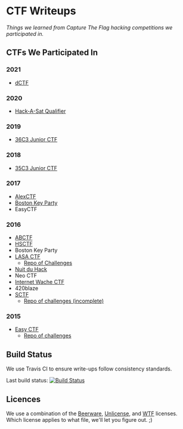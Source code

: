 # CTF Writeups

*Things we learned from Capture The Flag hacking competitions we participated in.*

## CTFs We Participated In

### 2021
* [dCTF](https://dctf.dragonsec.si)

### 2020
* [Hack-A-Sat Qualifier](https://www.hackasat.com)

### 2019
* [36C3 Junior CTF](https://2019.ctf.link/public/login)

### 2018
* [35C3 Junior CTF](https://archive.aachen.ccc.de/junior.35c3ctf.ccc.ac/)

### 2017
* [AlexCTF](https://ctf.oddcoder.com/)
* [Boston Key Party](http://bostonkey.party/)
* EasyCTF

### 2016
* [ABCTF](http://abctf.xyz/)
* [HSCTF](https://compete.hsctf.com/)
* Boston Key Party
* [LASA CTF](https://lasactf.com/)
  * [Repo of Challenges](https://github.com/LASACTF/LASACTF-Problems/tree/master/Problems)
* [Nuit du Hack](https://quals.nuitduhack.com/)
* Neo CTF
* [Internet Wache CTF](https://ctf.internetwache.org/)
* 420blaze
* [SCTF](https://compete.sctf.io/2016q1/index.php)
  * [Repo of challenges (incomplete)](https://github.com/failedxyz/sctf-2016q1)

### 2015

* [Easy CTF](http://easyctf.com/)
  * [Repo of challenges](https://writeups.easyctf.com/)

## Build Status

We use Travis CI to ensure write-ups follow consistency standards.

Last build status: [![Build Status](https://travis-ci.org/HackThisSite/CTF-Writeups.svg?branch=master)](https://travis-ci.org/HackThisSite/CTF-Writeups)

## Licences

We use a combination of the [Beerware](https://tldrlegal.com/license/beerware-license), [Unlicense](http://unlicense.org), and [WTF](http://www.wtfpl.net/txt/copying) licenses. Which license applies to what file, we'll let you figure out. ;)
